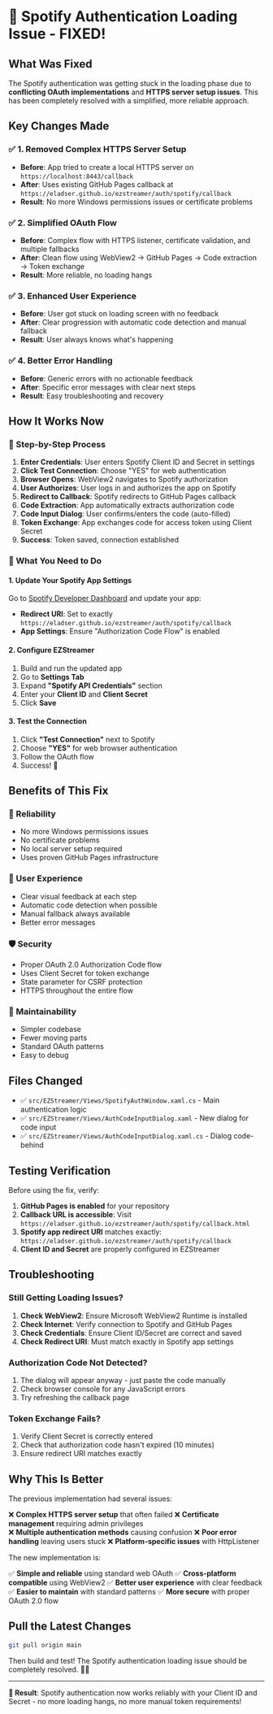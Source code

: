 # 🚀 Spotify Authentication Loading Issue - FIXED!

## **What Was Fixed**

The Spotify authentication was getting stuck in the loading phase due to **conflicting OAuth implementations** and **HTTPS server setup issues**. This has been completely resolved with a simplified, more reliable approach.

## **Key Changes Made**

### ✅ **1. Removed Complex HTTPS Server Setup**
- **Before**: App tried to create a local HTTPS server on `https://localhost:8443/callback`
- **After**: Uses existing GitHub Pages callback at `https://eladser.github.io/ezstreamer/auth/spotify/callback`
- **Result**: No more Windows permissions issues or certificate problems

### ✅ **2. Simplified OAuth Flow**
- **Before**: Complex flow with HTTPS listener, certificate validation, and multiple fallbacks
- **After**: Clean flow using WebView2 → GitHub Pages → Code extraction → Token exchange
- **Result**: More reliable, no loading hangs

### ✅ **3. Enhanced User Experience**
- **Before**: User got stuck on loading screen with no feedback
- **After**: Clear progression with automatic code detection and manual fallback
- **Result**: User always knows what's happening

### ✅ **4. Better Error Handling**
- **Before**: Generic errors with no actionable feedback
- **After**: Specific error messages with clear next steps
- **Result**: Easy troubleshooting and recovery

## **How It Works Now**

### **🎯 Step-by-Step Process**

1. **Enter Credentials**: User enters Spotify Client ID and Secret in settings
2. **Click Test Connection**: Choose "YES" for web authentication
3. **Browser Opens**: WebView2 navigates to Spotify authorization
4. **User Authorizes**: User logs in and authorizes the app on Spotify
5. **Redirect to Callback**: Spotify redirects to GitHub Pages callback
6. **Code Extraction**: App automatically extracts authorization code
7. **Code Input Dialog**: User confirms/enters the code (auto-filled)
8. **Token Exchange**: App exchanges code for access token using Client Secret
9. **Success**: Token saved, connection established

### **🔧 What You Need to Do**

#### **1. Update Your Spotify App Settings**
Go to [Spotify Developer Dashboard](https://developer.spotify.com/dashboard) and update your app:

- **Redirect URI**: Set to exactly `https://eladser.github.io/ezstreamer/auth/spotify/callback`
- **App Settings**: Ensure "Authorization Code Flow" is enabled

#### **2. Configure EZStreamer**
1. Build and run the updated app
2. Go to **Settings Tab**
3. Expand **"Spotify API Credentials"** section
4. Enter your **Client ID** and **Client Secret**
5. Click **Save**

#### **3. Test the Connection**
1. Click **"Test Connection"** next to Spotify
2. Choose **"YES"** for web browser authentication
3. Follow the OAuth flow
4. Success! 🎉

## **Benefits of This Fix**

### **🚀 Reliability**
- No more Windows permissions issues
- No certificate problems
- No local server setup required
- Uses proven GitHub Pages infrastructure

### **🎯 User Experience**
- Clear visual feedback at each step
- Automatic code detection when possible
- Manual fallback always available
- Better error messages

### **🛡️ Security**
- Proper OAuth 2.0 Authorization Code flow
- Uses Client Secret for token exchange
- State parameter for CSRF protection
- HTTPS throughout the entire flow

### **🔧 Maintainability**
- Simpler codebase
- Fewer moving parts
- Standard OAuth patterns
- Easy to debug

## **Files Changed**

- ✅ `src/EZStreamer/Views/SpotifyAuthWindow.xaml.cs` - Main authentication logic
- ✅ `src/EZStreamer/Views/AuthCodeInputDialog.xaml` - New dialog for code input
- ✅ `src/EZStreamer/Views/AuthCodeInputDialog.xaml.cs` - Dialog code-behind

## **Testing Verification**

Before using the fix, verify:

1. **GitHub Pages is enabled** for your repository
2. **Callback URL is accessible**: Visit `https://eladser.github.io/ezstreamer/auth/spotify/callback.html`
3. **Spotify app redirect URI** matches exactly: `https://eladser.github.io/ezstreamer/auth/spotify/callback`
4. **Client ID and Secret** are properly configured in EZStreamer

## **Troubleshooting**

### **Still Getting Loading Issues?**
1. **Check WebView2**: Ensure Microsoft WebView2 Runtime is installed
2. **Check Internet**: Verify connection to Spotify and GitHub Pages
3. **Check Credentials**: Ensure Client ID/Secret are correct and saved
4. **Check Redirect URI**: Must match exactly in Spotify app settings

### **Authorization Code Not Detected?**
1. The dialog will appear anyway - just paste the code manually
2. Check browser console for any JavaScript errors
3. Try refreshing the callback page

### **Token Exchange Fails?**
1. Verify Client Secret is correctly entered
2. Check that authorization code hasn't expired (10 minutes)
3. Ensure redirect URI matches exactly

## **Why This Is Better**

The previous implementation had several issues:

❌ **Complex HTTPS server setup** that often failed
❌ **Certificate management** requiring admin privileges  
❌ **Multiple authentication methods** causing confusion
❌ **Poor error handling** leaving users stuck
❌ **Platform-specific issues** with HttpListener

The new implementation is:

✅ **Simple and reliable** using standard web OAuth
✅ **Cross-platform compatible** using WebView2
✅ **Better user experience** with clear feedback
✅ **Easier to maintain** with standard patterns
✅ **More secure** with proper OAuth 2.0 flow

## **Pull the Latest Changes**

```bash
git pull origin main
```

Then build and test! The Spotify authentication loading issue should be completely resolved. 🎵✨

---

**🎉 Result**: Spotify authentication now works reliably with your Client ID and Secret - no more loading hangs, no more manual token requirements!
